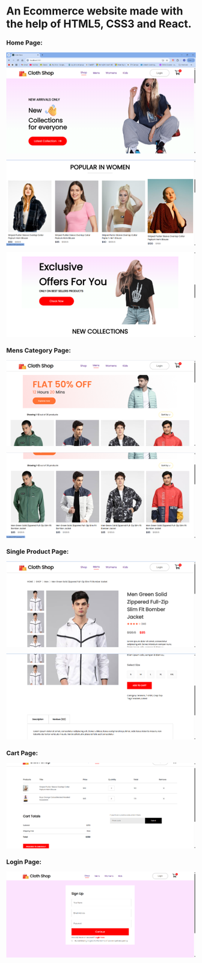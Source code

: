 <h1>An Ecommerce website made with the help of HTML5, CSS3 and React.</h1>

<h3>Home Page:</h3>

![alt text](<README_images/Screenshot 2025-04-05 001253.png>)
<br>

![alt text](<README_images/Screenshot 2025-04-05 001317.png>)
<br>

![alt text](<README_images/Screenshot 2025-04-05 001331.png>)
<h3>Mens Category Page:</h3>

![alt text](<README_images/Screenshot 2025-04-05 001359.png>)
<br>

![alt text](<README_images/Screenshot 2025-04-05 001346.png>)
<h3>Single Product Page:</h3>

![alt text](<README_images/Screenshot 2025-04-05 001444.png>)
<br>

![alt text](<README_images/Screenshot 2025-04-05 001533.png>)
<h3>Cart Page:</h3>

![alt text](<README_images/Screenshot 2025-04-05 001602.png>)
<h3>Login Page:</h3>

![alt text](<README_images/Screenshot 2025-04-05 023335.png>)